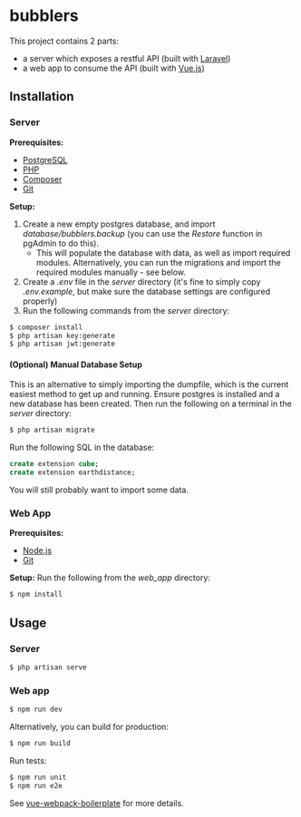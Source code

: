 # bubblers

This project contains 2 parts:
- a server which exposes a restful API (built with [Laravel](https://laravel.com/))
- a web app to consume the API (built with [Vue.js](https://vuejs.org/))

## Installation

### Server

**Prerequisites:**
- [PostgreSQL](http://www.postgresql.org/)
- [PHP](http://php.net/)
- [Composer](https://getcomposer.org/)
- [Git](https://git-scm.com/)

**Setup:**

1. Create a new empty postgres database, and import _database/bubblers.backup_ (you can use the _Restore_ function in pgAdmin to do this).
    - This will populate the database with data, as well as import required modules. Alternatively, you can run the migrations and import the required modules manually - see below.
2. Create a _.env_ file in the _server_ directory (it's fine to simply copy _.env.example_, but make sure the database settings are configured properly)
3. Run the following commands from the _server_ directory:
``` bash
$ composer install
$ php artisan key:generate
$ php artisan jwt:generate
```

#### (Optional) Manual Database Setup

This is an alternative to simply importing the dumpfile, which is the current easiest method to get up and running.
Ensure postgres is installed and a new database has been created. Then run the following on a terminal in the _server_ directory:
``` bash
$ php artisan migrate
```

Run the following SQL in the database:
``` sql
create extension cube;
create extension earthdistance;
```

You will still probably want to import some data.

### Web App

**Prerequisites:**
- [Node.js](https://nodejs.org/en/)
- [Git](https://git-scm.com/)

**Setup:**
Run the following from the _web_app_ directory:

``` bash
$ npm install
```

## Usage

### Server
``` bash
$ php artisan serve
```

### Web app

``` bash
$ npm run dev
```

Alternatively, you can build for production:
``` bash
$ npm run build
```

Run tests:
``` bash
$ npm run unit
$ npm run e2e
```

See [vue-webpack-boilerplate](https://github.com/vuejs-templates/webpack) for more details.
